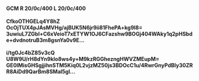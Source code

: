 #### GCM R 20/0c/400 L 20/0c/400
**CfkoOTHGELq4Y8hZ**<br/>**OcOjTUX4pJAsMVHg/ajBUK5N6jr9ii81FhePA+kg9l8=**<br/>**3uwiuL7ZGbl+C6xVeioT7xETYW1OJ6CFazshw9BOGj404WAky1q2pHSbde+dvdnotruB3m8gsnYa0v9E...**<br/><br/>
**i/tg0Jc4bZ85v3cQ**<br/>**U8W9U/rH8dYn9klo8ws4y+M9kzRGGhezngHWVZMEupM=**<br/>**GE0lMisGHSgjjihnSTM5Kiq0L2vjzMZ50js3BDOcC1u/4RwrGnyPdBly30ZRR8AiDd9QarBm8SMal5gI...**